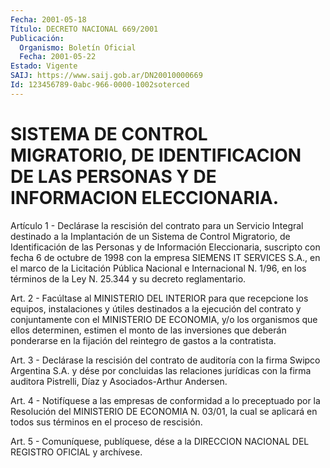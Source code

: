 ```yaml
---
Fecha: 2001-05-18
Título: DECRETO NACIONAL 669/2001
Publicación:
  Organismo: Boletín Oficial
  Fecha: 2001-05-22
Estado: Vigente
SAIJ: https://www.saij.gob.ar/DN20010000669
Id: 123456789-0abc-966-0000-1002soterced
---
```

# SISTEMA DE CONTROL MIGRATORIO, DE IDENTIFICACION DE LAS PERSONAS Y DE INFORMACION ELECCIONARIA.

<a id="1"></a>
Artículo 1 -  Declárase la rescisión del contrato para un Servicio Integral destinado  a  la  Implantación  de  un Sistema de Control Migratorio,  de  Identificación de las Personas y  de  Información Eleccionaria, suscripto  con  fecha  6  de  octubre de 1998 con la empresa  SIEMENS IT SERVICES S.A., en el marco  de  la  Licitación Pública Nacional e Internacional N. 1/96, en los términos de la Ley N. 25.344 y su decreto reglamentario.

<a id="2"></a>
Art. 2 - Facúltase  al MINISTERIO DEL INTERIOR para que recepcione los equipos, instalaciones  y útiles destinados a la ejecución del contrato y conjuntamente con  el  MINISTERIO  DE ECONOMIA, y/o los organismos  que  ellos  determinen,  estimen  el  monto    de  las inversiones que deberán ponderarse en la fijación del reintegro  de gastos a la contratista.

<a id="3"></a>
Art.  3  -  Declárase la rescisión del contrato de auditoría con la firma Swipco  Argentina  S.A.  y dése por concluidas las relaciones jurídicas con la firma auditora Pistrelli, Díaz y Asociados-Arthur Andersen.

<a id="4"></a>
Art. 4 - Notifíquese a las empresas de conformidad a lo preceptuado por la Resolución del  MINISTERIO DE ECONOMIA N. 03/01, la  cual  se  aplicará  en  todos  sus  términos en el  proceso  de rescisión.

<a id="5"></a>
Art. 5 - Comuníquese, publíquese, dése a  la DIRECCION NACIONAL DEL REGISTRO  OFICIAL  y  archívese.